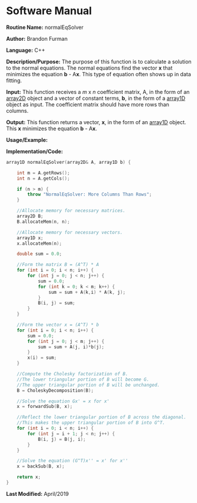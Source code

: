 # Software Manual

**Routine Name:** normalEqSolver

**Author:** Brandon Furman

**Language:** C++

**Description/Purpose:** The purpose of this function is to calculate a solution to the normal equations. The normal equations find the vector **x** that minimizes the equation **b** - A**x**. This type of equation often shows up in data fitting.

**Input:** This function receives a *m* x *n* coefficient matrix, A, in the form of an [array2D](https://brandonfurman.github.io/math5610/SoftwareManual/DataStructures/array2D) object and a vector of constant terms, **b**, in the form of a [array1D](https://brandonfurman.github.io/math5610/SoftwareManual/DataStructures/array1D) object as input. The coefficient matrix should have more rows than columns.

**Output:** This function returns a vector, **x**, in the form of an [array1D](https://brandonfurman.github.io/math5610/SoftwareManual/DataStructures/array1D) object. This **x** minimizes the equation **b** - A**x**.

**Usage/Example:**

**Implementation/Code:**

```cpp
array1D normalEqSolver(array2D& A, array1D b) {

	int m = A.getRows();
	int n = A.getCols();

	if (n > m) {
		throw "NormalEqSolver: More Columns Than Rows";
	}

	//Allocate memory for necessary matrices.
	array2D B;
	B.allocateMem(n, n);

	//Allocate memory for necessary vectors.
	array1D x;
	x.allocateMem(n);

	double sum = 0.0;

	//Form the matrix B = (A^T) * A
	for (int i = 0; i < n; i++) {
		for (int j = 0; j < n; j++) {
			sum = 0.0;
			for (int k = 0; k < m; k++) {
				sum = sum + A(k,i) * A(k, j);
			}
			B(i, j) = sum;
		}
	}

	//Form the vector x = (A^T) * b
	for (int i = 0; i < n; i++) {
		sum = 0.0;
		for (int j = 0; j < m; j++) {
			sum = sum + A(j, i)*b(j);
		}
		x(i) = sum;
	}

	//Compute the Cholesky factorization of B.
	//The lower triangular portion of B will become G.
	//The upper triangular portion of B will be unchanged.
	B = CholeskyDecomposition(B);

	//Solve the equation Gx' = x for x'
	x = forwardSub(B, x);

	//Reflect the lower triangular portion of B across the diagonal.
	//This makes the upper triangular portion of B into G^T.
	for (int i = 0; i < n; i++) {
		for (int j = i + 1; j < n; j++) {
			B(i, j) = B(j, i);
		}
	}

	//Solve the equation (G^T)x'' = x' for x''
	x = backSub(B, x);

	return x;
}
```

**Last Modified:** April/2019
